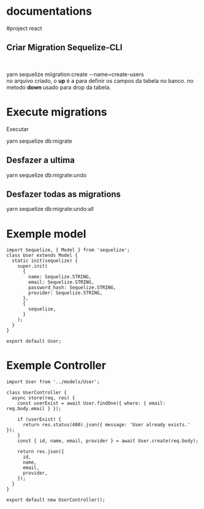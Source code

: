 # documentations

#project react 

<h2>Criar Migration Sequelize-CLI</h2> <br/>
<p>yarn sequelize miigration:create --name=create-users <br/>
  <span> no arquivo criado, o <b>up</b> é a para definir os campos da tabela no banco.
    <span> no metodo <b> down </b> usado para drop da tabela.

# Execute migrations
Executar
<p>yarn sequelize db:migrate</p>
<h2>Desfazer a ultima </h2>
<p>yarn sequelize db:migrate:undo</p>
<h2>Desfazer todas as migrations </h2>
<p>yarn sequelize db:migrate:undo:all</p>

# Exemple model 
```
import Sequelize, { Model } from 'sequelize';
class User extends Model {
  static init(sequelize) {
    super.init(
      {
        name: Sequelize.STRING,
        email: Sequelize.STRING,
        password_hash: Sequelize.STRING,
        provider: Sequelize.STRING,
      },
      {
        sequelize,
      }
    );
  }
}

export default User;

```

# Exemple Controller 
```
import User from '../models/User';

class UserController {
  async store(req, res) {
    const userExist = await User.findOne({ where: { email: req.body.email } });

    if (userExist) {
      return res.status(400).json({ message: 'User already exists.' });
    }
    const { id, name, email, provider } = await User.create(req.body);

    return res.json({
      id,
      name,
      email,
      provider,
    });
  }
}

export default new UserController();

```

